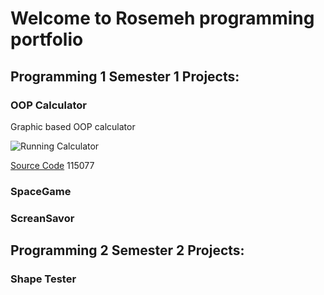 # Welcome to Rosemeh programming portfolio 

## Programming 1 Semester 1 Projects: 

### OOP Calculator 
Graphic based OOP calculator

![Running Calculator]()

[Source Code]()
115077 

### SpaceGame

### ScreanSavor

## Programming 2 Semester 2 Projects:

### Shape Tester
